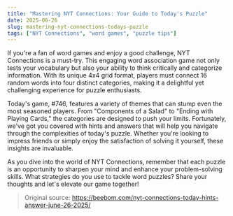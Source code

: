 ```yaml
---
title: "Mastering NYT Connections: Your Guide to Today's Puzzle"
date: 2025-06-26
slug: mastering-nyt-connections-todays-puzzle
tags: ["NYT Connections", "word games", "puzzle tips"]
---
```


If you're a fan of word games and enjoy a good challenge, NYT Connections is a must-try. This engaging word association game not only tests your vocabulary but also your ability to think critically and categorize information. With its unique 4x4 grid format, players must connect 16 random words into four distinct categories, making it a delightful yet challenging experience for puzzle enthusiasts.

Today's game, #746, features a variety of themes that can stump even the most seasoned players. From "Components of a Salad" to "Ending with Playing Cards," the categories are designed to push your limits. Fortunately, we've got you covered with hints and answers that will help you navigate through the complexities of today's puzzle. Whether you're looking to impress friends or simply enjoy the satisfaction of solving it yourself, these insights are invaluable.

As you dive into the world of NYT Connections, remember that each puzzle is an opportunity to sharpen your mind and enhance your problem-solving skills. What strategies do you use to tackle word puzzles? Share your thoughts and let's elevate our game together!

> Original source: https://beebom.com/nyt-connections-today-hints-answer-june-26-2025/
